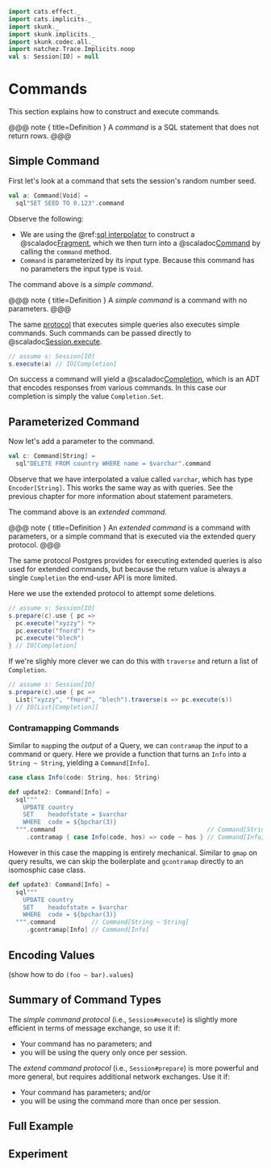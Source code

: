 ```scala mdoc:invisible
import cats.effect._
import cats.implicits._
import skunk._
import skunk.implicits._
import skunk.codec.all._
import natchez.Trace.Implicits.noop
val s: Session[IO] = null
```

# Commands

This section explains how to construct and execute commands.

@@@ note { title=Definition }
A *command* is a SQL statement that does not return rows.
@@@

## Simple Command

First let's look at a command that sets the session's random number seed.

```scala mdoc
val a: Command[Void] =
  sql"SET SEED TO 0.123".command
```


Observe the following:

- We are using the @ref:[sql interpolator](../reference/Fragments.md) to construct a @scaladoc[Fragment](skunk.Fragment), which we then turn into a @scaladoc[Command](skunk.Command) by calling the `command` method.
- `Command` is parameterized by its input type. Because this command has no parameters the input type is `Void`.

The command above is a *simple command*.

@@@ note { title=Definition }
A *simple command* is a command with no parameters.
@@@

The same [protocol](https://www.postgresql.org/docs/10/protocol-flow.html#id-1.10.5.7.4) that executes simple queries also executes simple commands. Such commands can be passed directly to @scaladoc[Session.execute](skunk.Session#execute).


```scala mdoc:compile-only
// assume s: Session[IO]
s.execute(a) // IO[Completion]
```

On success a command will yield a @scaladoc[Completion](skunk.data.Completion), which is an ADT that encodes responses from various commands. In this case our completion is simply the value `Completion.Set`.

## Parameterized Command

Now let's add a parameter to the command.

```scala mdoc
val c: Command[String] =
  sql"DELETE FROM country WHERE name = $varchar".command
```

Observe that we have interpolated a value called `varchar`, which has type `Encoder[String]`. This works the same way as with queries. See the previous chapter for more information about statement parameters.

The command above is an *extended command*.

@@@ note { title=Definition }
An *extended command* is a command with parameters, or a simple command that is executed via the extended query protocol.
@@@

The same protocol Postgres provides for executing extended queries is also used for extended commands, but because the return value is always a single `Completion` the end-user API is more limited.

Here we use the extended protocol to attempt some deletions.

```scala mdoc:compile-only
// assume s: Session[IO]
s.prepare(c).use { pc =>
  pc.execute("xyzzy") *>
  pc.execute("fnord") *>
  pc.execute("blech")
} // IO[Completion]
```

If we're slighly more clever we can do this with `traverse` and return a list of `Completion`.

```scala mdoc:compile-only
// assume s: Session[IO]
s.prepare(c).use { pc =>
  List("xyzzy", "fnord", "blech").traverse(s => pc.execute(s))
} // IO[List[Completion]]
```

### Contramapping Commands

Similar to `map`ping the _output_ of a Query, we can `contramap` the _input_ to a command or query. Here we provide a function that turns an `Info` into a `String ~ String`, yielding a `Command[Info]`.

```scala mdoc
case class Info(code: String, hos: String)

def update2: Command[Info] =
  sql"""
    UPDATE country
    SET    headofstate = $varchar
    WHERE  code = ${bpchar(3)}
  """.command                                          // Command[String ~ String]
     .contramap { case Info(code, hos) => code ~ hos } // Command[Info]
```

However in this case the mapping is entirely mechanical. Similar to `gmap` on query results, we can skip the boilerplate and `gcontramap` directly to an isomosphic case class.

```scala mdoc
def update3: Command[Info] =
  sql"""
    UPDATE country
    SET    headofstate = $varchar
    WHERE  code = ${bpchar(3)}
  """.command          // Command[String ~ String]
     .gcontramap[Info] // Command[Info]
```

## Encoding Values

(show how to do `(foo ~ bar).values`)

## Summary of Command Types

The *simple command protocol* (i.e., `Session#execute`) is slightly more efficient in terms of message exchange, so use it if:

- Your command has no parameters; and
- you will be using the query only once per session.

The *extend command protocol* (i.e., `Session#prepare`) is more powerful and more general, but requires additional network exchanges. Use it if:

- Your command has parameters; and/or
- you will be using the command more than once per session.

## Full Example

## Experiment

